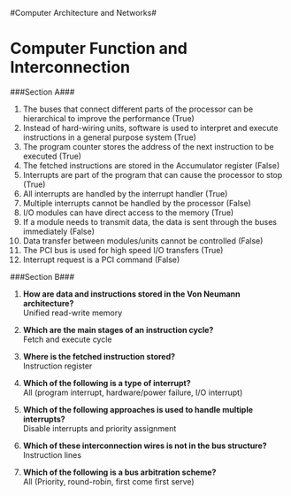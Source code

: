 #Computer Architecture and Networks#

Computer Function and Interconnection
=====================================

###Section A###
1) The buses that connect different parts of the processor can be hierarchical
to improve the performance (True)  
2) Instead of hard-wiring units, software is used to interpret and execute
instructions in a general purpose system (True)  
3) The program counter stores the address of the next instruction to be executed
(True)  
4) The fetched instructions are stored in the Accumulator register (False)
5) Interrupts are part of the program that can cause the processor to stop
(True)  
6) All interrupts are handled by the interrupt handler (True)  
7) Multiple interrupts cannot be handled by the processor (False)  
8) I/O modules can have direct access to the memory (True)  
9) If a module needs to transmit data, the data is sent through the buses
immediately (False)
10) Data transfer between modules/units cannot be controlled (False)  
11) The PCI bus is used for high speed I/O transfers (True)  
12) Interrupt request is a PCI command (False)  

###Section B###

1) **How are data and instructions stored in the Von Neumann architecture?**  
Unified read-write memory

2) **Which are the main stages of an instruction cycle?**  
Fetch and execute cycle

3) **Where is the fetched instruction stored?**  
Instruction register

4) **Which of the following is a type of interrupt?**  
All (program interrupt, hardware/power failure, I/O interrupt)

5) **Which of the following approaches is used to handle multiple interrupts?**  
Disable interrupts and priority assignment

6) **Which of these interconnection wires is not in the bus structure?**  
Instruction lines

7) **Which of the following is a bus arbitration scheme?**  
All (Priority, round-robin, first come first serve)

